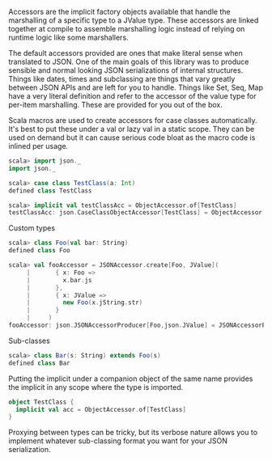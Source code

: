 Accessors are the implicit factory objects available that handle
the marshalling of a specific type to a JValue type. These accessors
are linked together at compile to assemble marshalling logic instead
of relying on runtime logic like some marshallers.

The default accessors provided are ones that make literal sense when
translated to JSON. One of the main goals of this library was to produce
sensible and normal looking JSON serializations of internal structures.
Things like dates, times and subclassing are things that vary greatly
between JSON APIs and are left for you to handle. Things like Set, Seq, Map
have a very literal definition and refer to the accessor of the value type
for per-item marshalling. These are provided for you out of the box.

Scala macros are used to create accessors for case classes automatically.
It's best to put these under a val or lazy val in a static scope. They can
be used on demand but it can cause serious code bloat as the macro code
is inlined per usage.

```scala
scala> import json._
import json._

scala> case class TestClass(a: Int)
defined class TestClass

scala> implicit val testClassAcc = ObjectAccessor.of[TestClass]
testClassAcc: json.CaseClassObjectAccessor[TestClass] = ObjectAccessor[TestClass]
```

Custom types
```scala
scala> class Foo(val bar: String)
defined class Foo

scala> val fooAccessor = JSONAccessor.create[Foo, JValue](
     |       { x: Foo =>
     |         x.bar.js
     |       },
     |       { x: JValue =>
     |         new Foo(x.jString.str)
     |       }
     |     )
fooAccessor: json.JSONAccessorProducer[Foo,json.JValue] = JSONAccessorProducer[Foo, _]
```

Sub-classes
```scala
scala> class Bar(s: String) extends Foo(s)
defined class Bar
```

Putting the implicit under a companion object of the same name provides
the implicit in any scope where the type is imported.
```scala
object TestClass {
  implicit val acc = ObjectAccessor.of[TestClass]
}
```

Proxying between types can be tricky, but its verbose nature allows you to implement
whatever sub-classing format you want for your JSON serialization.

